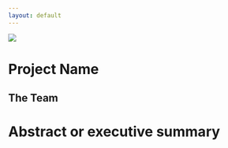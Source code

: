 ```yaml
---
layout: default
---
```


<img src="{{ site.url }}{{ site.baseurl }}/assets/img/eScience.png">


# Project Name

## The Team


# Abstract or executive summary
